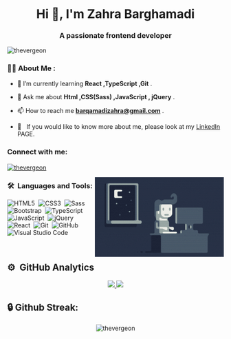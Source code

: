 <h1 align="center">Hi 👋, I'm Zahra Barghamadi</h1>
<h3 align="center">A passionate frontend developer</h3>

<p align="left"> <img src="https://komarev.com/ghpvc/?username=thevergeon&label=Profile%20views&color=0e75b6&style=flat" alt="thevergeon" /> </p>
<h3>👩‍💻 About Me : </h3>

- 🌱 I’m currently learning **React ,TypeScript ,Git** .

- 💬 Ask me about **Html ,CSS(Sass) ,JavaScript , jQuery** .

- 📫 How to reach me **barqamadizahra@gmail.com** .

- 📄 &nbsp; If you would like to know more about me, please look at my [LinkedIn](https://linkedin.com/in/zahra-barghamadi/) PAGE.

<h3 align="left">Connect with me:</h3>
<p align="left">
<a href="https://twitter.com/thevergeon" target="blank"><img align="center" src="https://raw.githubusercontent.com/rahuldkjain/github-profile-readme-generator/master/src/images/icons/Social/twitter.svg" alt="thevergeon" height="30" width="40" /></a>

</p>

<img alt="Night Coding" src="https://raw.githubusercontent.com/AVS1508/AVS1508/master/assets/Night-Coding.gif" align="right"/>



### 🛠 &nbsp;Languages and Tools:

![HTML5](https://img.shields.io/badge/-HTML5-05122A?style=flat&logo=HTML5)&nbsp;
![CSS3](https://img.shields.io/badge/-CSS3-05122A?style=flat&logo=CSS3&logoColor=1572B6)&nbsp;
![Sass](https://img.shields.io/badge/-Sass-05122A?style=flat&logo=Sass)&nbsp;
![Bootstrap](https://img.shields.io/badge/-Bootstrap-05122A?style=flat&logo=Bootstrap)&nbsp;
![TypeScript](https://img.shields.io/badge/-TypeScript-05122A?style=flat&logo=TypeScript)&nbsp;
![JavaScript](https://img.shields.io/badge/-JavaScript-05122A?style=flat&logo=javascript)&nbsp;
![jQuery](https://img.shields.io/badge/-jQuery-05122A?style=flat&logo=jQuery)&nbsp;
![React](https://img.shields.io/badge/-React-05122A?style=flat&logo=react)&nbsp;
![Git](https://img.shields.io/badge/-Git-05122A?style=flat&logo=git)&nbsp;
![GitHub](https://img.shields.io/badge/-GitHub-05122A?style=flat&logo=github)&nbsp;
![Visual Studio Code](https://img.shields.io/badge/-Visual%20Studio%20Code-05122A?style=flat&logo=visual-studio-code&logoColor=007ACC)&nbsp;




</br>
<h2>⚙️ &nbsp;GitHub Analytics</h2>
<p align="center">
<a href="https://github.com/Thevergeon">
  <img height="180em" src="https://github-readme-stats-eight-theta.vercel.app/api?username=Thevergeon&show_icons=true&theme=algolia&include_all_commits=true&count_private=true"/>
  <img height="180em" src="https://github-readme-stats-eight-theta.vercel.app/api/top-langs/?username=Thevergeon&layout=compact&langs_count=8&theme=algolia"/>
</a>
</p>
<h2>🔒 Github Streak:</h2>
<p align="center"><img align="center" src="https://github-readme-streak-stats.herokuapp.com/?user=thevergeon&" alt="thevergeon" /></p>


